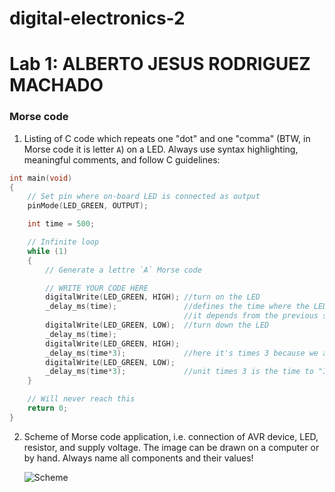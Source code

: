 # digital-electronics-2

# Lab 1: ALBERTO JESUS RODRIGUEZ MACHADO

### Morse code

1. Listing of C code which repeats one "dot" and one "comma" (BTW, in Morse code it is letter `A`) on a LED. Always use syntax highlighting, meaningful comments, and follow C guidelines:

```c
int main(void)
{
    // Set pin where on-board LED is connected as output
    pinMode(LED_GREEN, OUTPUT);

    int time = 500;

    // Infinite loop
    while (1)
    {
        // Generate a lettre `A` Morse code

        // WRITE YOUR CODE HERE
        digitalWrite(LED_GREEN, HIGH); //turn on the LED
        _delay_ms(time);               //defines the time where the LED is on or off
                                       //it depends from the previous statement
        digitalWrite(LED_GREEN, LOW);  //turn down the LED
        _delay_ms(time);
        digitalWrite(LED_GREEN, HIGH);
        _delay_ms(time*3);             //here it's times 3 because we are representing a "dah"
        digitalWrite(LED_GREEN, LOW);
        _delay_ms(time*3);             //unit times 3 is the time to "Inter-character space"
    }

    // Will never reach this
    return 0;
}
```

2. Scheme of Morse code application, i.e. connection of AVR device, LED, resistor, and supply voltage. The image can be drawn on a computer or by hand. Always name all components and their values!

   ![Scheme](https://user-images.githubusercontent.com/114478211/193480491-47acdf20-2a6e-418d-9fcf-03130e7117bc.jpg)
